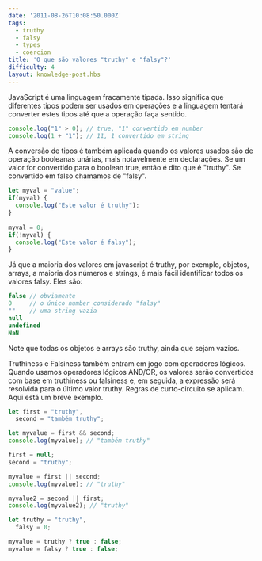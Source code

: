 ```yaml
---
date: '2011-08-26T10:08:50.000Z'
tags:
  - truthy
  - falsy
  - types
  - coercion
title: 'O que são valores "truthy" e "falsy"?'
difficulty: 4
layout: knowledge-post.hbs
---
```



<!-- JavaScript is weakly typed language. That means different types can be
used in operations and the language will try to convert the types
until the operation makes sense. -->
JavaScript é uma linguagem fracamente tipada. Isso significa que diferentes tipos podem ser usados em operações e a linguagem tentará converter estes tipos até que a operação faça sentido.


```js
console.log("1" > 0); // true, "1" convertido em number
console.log(1 + "1"); // 11, 1 convertido em string
```

<!-- Type conversion also applies when values are used in unary boolean
operations, most notably if statements. If a value converts to the
boolean true, then it is said to be "truthy". If it converts to false
it is "falsy". -->
A conversão de tipos é também aplicada quando os valores usados são de operação booleanas unárias, mais notavelmente em declarações. Se um valor for convertido para o boolean true, então é dito que é "truthy". Se convertido em falso chamamos de "falsy".

```js
let myval = "value";
if(myval) {
  console.log("Este valor é truthy");
}
    
myval = 0;
if(!myval) {
  console.log("Este valor é falsy");
}
```

<!-- Since most values in javascript are truthy, e.g. objects, arrays, most
numbers and strings, it's easier to identify all of the falsy
values. These are: -->
Já que a maioria dos valores em javascript é truthy, por exemplo, objetos, arrays, a maioria dos números e strings, é mais fácil identificar todos os valores falsy. Eles são:

```js
false // obviamente
0     // o único number considerado "falsy"
""    // uma string vazia
null
undefined
NaN
```
    
<!-- Note that all objects and arrays are truthy, even empty ones. -->
Note que todas os objetos e arrays são truthy, ainda que sejam vazios.

<!-- Truthiness and Falsiness also come into play with logical
operators. When using logical AND/OR, the values will be converted
based on truthiness or falseness and then the expression will resolve
to the last truthy value. Short circuit rules apply. Here's an
extended example. -->
Truthiness e Falsiness também entram em jogo com operadores lógicos. Quando usamos operadores lógicos AND/OR, os valores serão convertidos com base em truthiness ou falsiness e, em seguida, a expressão será resolvida para o último valor truthy. Regras de curto-circuito se aplicam. Aqui está um breve exemplo.

```js
let first = "truthy",
  second = "também truthy";

let myvalue = first && second;
console.log(myvalue); // "também truthy"

first = null;
second = "truthy";

myvalue = first || second;
console.log(myvalue); // "truthy"

myvalue2 = second || first;
console.log(myvalue2); // "truthy"

let truthy = "truthy",
  falsy = 0;

myvalue = truthy ? true : false;
myvalue = falsy ? true : false;
```
